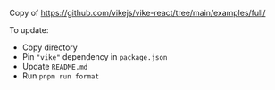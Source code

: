 Copy of https://github.com/vikejs/vike-react/tree/main/examples/full/

To update:
- Copy directory
- Pin `"vike"` dependency in `package.json`
- Update `README.md`
- Run `pnpm run format`
